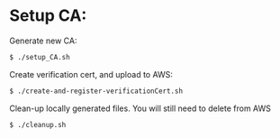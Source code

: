 
# Setup CA:
Generate new CA:
```bash
$ ./setup_CA.sh
```

Create verification cert, and upload to AWS:
```bash
$ ./create-and-register-verificationCert.sh
```

Clean-up locally generated files.  You will still need to delete from AWS
```bash
$ ./cleanup.sh
```
